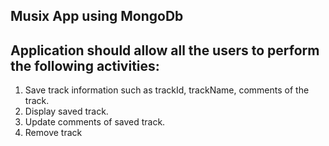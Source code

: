 ## Musix App using MongoDb
## Application should allow all the users to perform the following activities:

1. Save track information such as trackId,
trackName, comments of the track.
2. Display saved track.
3. Update comments of saved track.
4. Remove track
